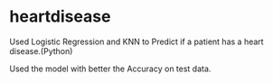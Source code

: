 # heartdisease

Used Logistic Regression and KNN to Predict if a patient has a heart disease.(Python)

Used the model with better the Accuracy on test data.

